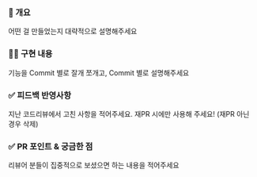 ### 📌 개요

어떤 걸 만들었는지 대략적으로 설명해주세요

### 👩‍💻 구현 내용

기능을 Commit 별로 잘개 쪼개고, Commit 별로 설명해주세요

### ✅ 피드백 반영사항

지난 코드리뷰에서 고친 사항을 적어주세요. 재PR 시에만 사용해 주세요! (재PR 아닌 경우 삭제)

### ✅ PR 포인트 & 궁금한 점

리뷰어 분들이 집중적으로 보셨으면 하는 내용을 적어주세요

